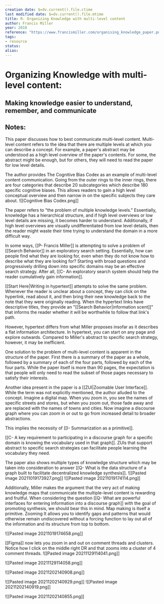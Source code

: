 ```yaml
---
creation date: $=dv.current().file.ctime
last modified date: $=dv.current().file.mtime
title: R- Organizing Knowledge with multi-level content
author: Francis Miller
year: 2018
reference: "https://www.francismiller.com/organising_knowledge_paper.pdf"
tags:
- resource
status: 
alias: 
---
```



# Organizing Knowledge with multi-level content:
## Making knowledge easier to understand, remember, and communicate

## Notes:

This paper discusses how to best communicate multi-level content. Multi-level content refers to the idea that there are multiple levels at which you can describe a concept. For example, a paper's abstract may be understood as a high level overview of the paper's contents. For some, the abstract might be enough, but for others, they will need to read the paper for low level details.

The author provides The Cognitive Bias Codex as an example of multi-level content communication. Going from the outer rings to the inner rings, there are four categories that describe 20 subcategories which describe 180 specific cognitive biases. This allows readers to gain a high level conceptual overview and then narrow in on the specific subjects they care about.
![[Cognitive Bias Codex.png]]

The paper refers to "the problem of multiple knowledge levels." Essentially, knowledge has a hierarchical structure, and if high level overviews or low level details are missing, it becomes harder to understand. Additionally, if high level overviews are visually undifferentiated from low level details, then the reader might waste their time trying to understand the domain in a more difficult way.

In some ways, [[P- Francis Miller]] is attempting to solve a problem of [[Search Behavior]] in an exploratory search setting. Essentially, how can people find what they are looking for, even when they do not know how to describe what they are looking for? Starting with broad questions and progressively drilling down into specific domains may be an effective search strategy. After all, [[C- An exploratory search system should help the reader cumulatively gain information]].

[[Start Here|Writing in hypertext]] attempts to solve the same problem. Whenever the reader is unclear about a concept, they can click on the hyperlink, read about it, and then bring their new knowledge back to the note that they were originally reading. When the hypertext links have descriptive titles, they provide an "[[Search Behavior|information scent]]" that informs the reader whether it will be worthwhile to follow that link's path.

However, hypertext differs from what Miller proposes insofar as it describes a flat information architecture. In hypertext, you can start on any page and explore outwards. Compared to Miller's abstract to specific search strategy, however, it may be inefficient.

One solution to the problem of multi-level content is apparent in the structure of the paper. First there is a summary of the paper as a whole, followed by a summary of each of the four parts, followed by each of the four parts. While the paper itself is more than 90 pages, the expectation is that people will only need to read the subset of those pages necessary to satisfy their interests.

Another idea present in the paper is a [[ZUI|Zoomable User Interface]]. While the term was not explicitly mentioned, the author alluded to the concept. Imagine a digital map. When you zoom in, you see the names of specific streets and stores, but when you zoom out, those fade away and are replaced with the names of towns and cities. Now imagine a discourse graph where you can zoom in or out to go from increased detail to broader abstractions.

This implies the necessity of [[I- Summarization as a primitive]]. 

[[C- A key requirement to participating in a discourse graph for a specific domain is knowing the vocabulary used in that graph]]. ZUIs that support abstract to specific search strategies can facilitate people learning the vocabulary they need.

The paper also shows multiple types of knowledge structure which may be taken into consideration to answer [[Q- What is the data structure of a graph built to facilitate decentralized knowledge synthesis]].
![[Pasted image 20211019173927.png]]
![[Pasted image 20211019174114.png]]

Additionally, Miller makes the argument that the very act of making knowledge maps that communicate the multiple-level content is rewarding and fruitful. When considering the question [[Q- What are powerful interfaces for entering information into a discourse graph]] with the goal of promoting synthesis, we should bear this in mind. Map making is itself a primitive. Zooming It allows you to identify gaps and patterns that would otherwise remain undiscovered without a forcing function to lay out all of the information and its structure from top to bottom. 

![[Pasted image 20211019174658.png]]

[[Figma]] now lets you zoom in and out on comment threads and clusters. Notice how I click on the middle right DR and that zooms into a cluster of 4 comment threads.
![[Pasted image 20211129114041.png]]


![[Pasted image 20211129114058.png]]

![[Pasted image 20211202140908.png]]

![[Pasted image 20211202140929.png]]
![[Pasted image 20211202140919.png]]


![[Pasted image 20211202140855.png]]
